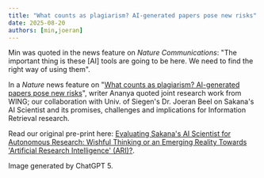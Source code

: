 ```yaml
---
title: "What counts as plagiarism? AI-generated papers pose new risks"
date: 2025-08-20
authors: [min,joeran]
---
```


Min was quoted in the news feature on _Nature Communications_:  "The important thing is these [AI] tools are going to be here. We need to find the right way of using them".

<!--more-->

In a _Nature_ news feature on "[What counts as plagiarism? AI-generated papers pose new risks](https://www.nature.com/articles/d41586-025-02616-5)", writer Ananya quoted joint research work from WING; our collaboration with Univ. of Siegen's Dr. Joeran Beel on Sakana's AI Scientist and its promises, challenges and implications for Information Retrieval research.

Read our original pre-print here: [Evaluating Sakana's AI Scientist for Autonomous Research: Wishful Thinking or an Emerging Reality Towards 'Artificial Research Intelligence' (ARI)?](https://arxiv.org/abs/2502.14297).

Image generated by ChatGPT 5.